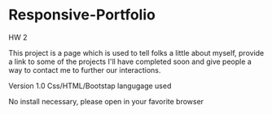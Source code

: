 # Responsive-Portfolio
HW 2 

This project is a page which is used to tell folks a little about myself, provide a link to some of the projects I'll have completed soon and give people a way to contact me to further our interactions.  

Version 1.0
Css/HTML/Bootstap langugage used

No install necessary, please open in your favorite browser
